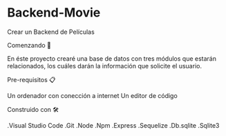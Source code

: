 # Backend-Movie
Crear un Backend de Películas

Comenzando 🚀

En éste proyecto crearé una base de datos con tres módulos que estarán relacionados, los cuáles darán la información que solicite el usuario.

Pre-requisitos 📋

Un ordenador con conección a internet
Un editor de código


Construido con 🛠️

.Visual Studio Code
.Git
.Node
.Npm
.Express
.Sequelize
.Db.sqlite
.Sqlite3


